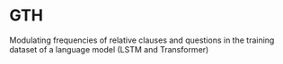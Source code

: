 # GTH
Modulating frequencies of relative clauses and questions in the training dataset of a language model (LSTM and Transformer)
